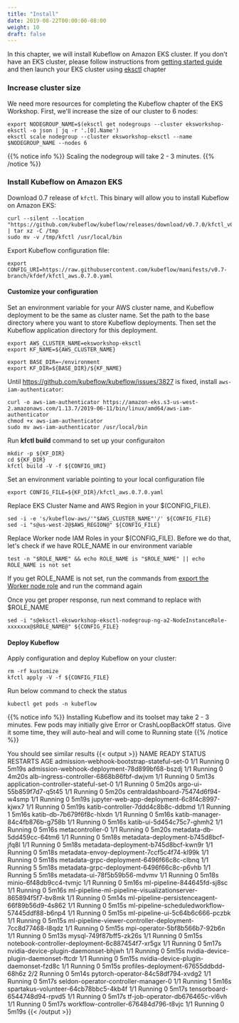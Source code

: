 ```yaml
---
title: "Install"
date: 2019-08-22T00:00:00-08:00
weight: 10
draft: false
---
```


In this chapter, we will install Kubeflow on Amazon EKS cluster. If you don't have an EKS cluster, please follow instructions from [getting started guide](/020_prerequisites) and then launch your EKS cluster using [eksctl](/030_eksctl) chapter

### Increase cluster size

We need more resources for completing the Kubeflow chapter of the EKS Workshop.
First, we'll increase the size of our cluster to 6 nodes:

```
export NODEGROUP_NAME=$(eksctl get nodegroups --cluster eksworkshop-eksctl -o json | jq -r '.[0].Name')
eksctl scale nodegroup --cluster eksworkshop-eksctl --name $NODEGROUP_NAME --nodes 6
```
{{% notice info %}}
Scaling the nodegroup will take 2 - 3 minutes.
{{% /notice %}}

### Install Kubeflow on Amazon EKS

Download 0.7 release of `kfctl`. This binary will allow you to install Kubeflow on Amazon EKS:

```
curl --silent --location "https://github.com/kubeflow/kubeflow/releases/download/v0.7.0/kfctl_v0.7.0_linux.tar.gz" | tar xz -C /tmp
sudo mv -v /tmp/kfctl /usr/local/bin
```

Export Kubeflow configuration file:

```
export CONFIG_URI=https://raw.githubusercontent.com/kubeflow/manifests/v0.7-branch/kfdef/kfctl_aws.0.7.0.yaml
```
#### Customize your configuration

Set an environment variable for your AWS cluster name, and Kubeflow deployment to be the same as cluster name. Set the path to the base directory where you want to store Kubeflow deployments. Then set the Kubeflow application directory for this deployment.
```
export AWS_CLUSTER_NAME=eksworkshop-eksctl
export KF_NAME=${AWS_CLUSTER_NAME}

export BASE_DIR=~/environment
export KF_DIR=${BASE_DIR}/${KF_NAME}
```
Until https://github.com/kubeflow/kubeflow/issues/3827 is fixed, install `aws-iam-authenticator`:

```
curl -o aws-iam-authenticator https://amazon-eks.s3-us-west-2.amazonaws.com/1.13.7/2019-06-11/bin/linux/amd64/aws-iam-authenticator
chmod +x aws-iam-authenticator
sudo mv aws-iam-authenticator /usr/local/bin
```

Run **kfctl build** command to set up your configuraiton

```
mkdir -p ${KF_DIR}
cd ${KF_DIR}
kfctl build -V -f ${CONFIG_URI}
```
Set an environment variable pointing to your local configuration file

```
export CONFIG_FILE=${KF_DIR}/kfctl_aws.0.7.0.yaml
```

Replace EKS Cluster Name and AWS Region in your $(CONFIG_FILE).
```
sed -i -e 's/kubeflow-aws/'"$AWS_CLUSTER_NAME"'/' ${CONFIG_FILE}
sed -i "s@us-west-2@$AWS_REGION@" ${CONFIG_FILE}
```
Replace Worker node IAM Roles in your $(CONFIG_FILE). Before we do that, let's check if we have ROLE_NAME in our environment variable
```
test -n "$ROLE_NAME" && echo ROLE_NAME is "$ROLE_NAME" || echo ROLE_NAME is not set
```
If you get ROLE_NAME is not set, run the commands from [export the Worker node role](https://eksworkshop.com/030_eksctl/test/#export-the-worker-role-name-for-use-throughout-the-workshop) and run the command again

Once you get proper response, run next command to replace with $ROLE_NAME
```
sed -i "s@eksctl-eksworkshop-eksctl-nodegroup-ng-a2-NodeInstanceRole-xxxxxxx@$ROLE_NAME@" ${CONFIG_FILE}
```

#### Deploy Kubeflow

Apply configuration and deploy Kubeflow on your cluster:

```
rm -rf kustomize
kfctl apply -V -f ${CONFIG_FILE}
```

Run below command to check the status

```
kubectl get pods -n kubeflow
```
{{% notice info %}}
Installing Kubeflow and its toolset may take 2 - 3 minutes. Few pods may initially give Error or CrashLoopBackOff status. Give it some time, they will auto-heal and will come to Running state
{{% /notice %}}

You should see similar results
{{< output >}}
NAME                                                           READY   STATUS    RESTARTS   AGE
admission-webhook-bootstrap-stateful-set-0                     1/1     Running   0          5m19s
admission-webhook-deployment-78d899bf68-bszdj                  1/1     Running   0          4m20s
alb-ingress-controller-6868b86fbf-dwjvm                        1/1     Running   0          5m13s
application-controller-stateful-set-0                          1/1     Running   0          5m20s
argo-ui-55b859f7d7-q5t45                                       1/1     Running   0          5m20s
centraldashboard-75474d6f94-w4smp                              1/1     Running   0          5m19s
jupyter-web-app-deployment-6c8f4c8997-kjwx7                    1/1     Running   0          5m19s
katib-controller-7ddd4c8b8c-ddbmd                              1/1     Running   1          5m16s
katib-db-7b679f6f8c-hlxdn                                      1/1     Running   0          5m16s
katib-manager-84c4fb876b-g758b                                 1/1     Running   0          5m16s
katib-ui-5d454c75c7-ghmh2                                      1/1     Running   0          5m16s
metacontroller-0                                               1/1     Running   0          5m20s
metadata-db-5dd459cc-64tm6                                     1/1     Running   0          5m18s
metadata-deployment-b745d8bcf-jfq8l                            1/1     Running   0          5m18s
metadata-deployment-b745d8bcf-kwn9r                            1/1     Running   0          5m18s
metadata-envoy-deployment-7ccf5c4f74-kl99k                     1/1     Running   0          5m18s
metadata-grpc-deployment-6496f66c8c-clbnq                      1/1     Running   5          5m18s
metadata-grpc-deployment-6496f66c8c-p6vhb                      1/1     Running   5          5m18s
metadata-ui-78f5b59b56-mdvmv                                   1/1     Running   0          5m18s
minio-6f48db9cc4-tvmjc                                         1/1     Running   0          5m16s
ml-pipeline-844645fd-sj8sc                                     1/1     Running   0          5m16s
ml-pipeline-ml-pipeline-visualizationserver-865894f5f7-bv8mk   1/1     Running   0          5m14s
ml-pipeline-persistenceagent-66f89b56d9-4s862                  1/1     Running   0          5m15s
ml-pipeline-scheduledworkflow-57445ddf88-b6np4                 1/1     Running   0          5m15s
ml-pipeline-ui-5c64b6c666-pczbk                                1/1     Running   0          5m15s
ml-pipeline-viewer-controller-deployment-7cc8d77468-l8qdz      1/1     Running   0          5m15s
mpi-operator-5bf8b566b7-92b6n                                  1/1     Running   0          5m13s
mysql-749f87bff5-zk26s                                         1/1     Running   0          5m15s
notebook-controller-deployment-6c887454f7-xr5gx                1/1     Running   0          5m17s
nvidia-device-plugin-daemonset-bhjwh                           1/1     Running   0          5m15s
nvidia-device-plugin-daemonset-ftcdr                           1/1     Running   0          5m15s
nvidia-device-plugin-daemonset-fzd8c                           1/1     Running   0          5m15s
profiles-deployment-67655ddbdd-68h6z                           2/2     Running   0          5m14s
pytorch-operator-84c58df794-xvdg2                              1/1     Running   0          5m17s
seldon-operator-controller-manager-0                           1/1     Running   1          5m16s
spartakus-volunteer-64cb78bbc5-4kb4f                           1/1     Running   0          5m17s
tensorboard-6544748d94-rpvd5                                   1/1     Running   0          5m17s
tf-job-operator-db676465c-vl6vh                                1/1     Running   0          5m17s
workflow-controller-676484d796-t8vjc                           1/1     Running   0          5m19s
{{< /output >}}
